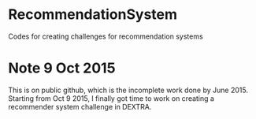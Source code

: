 # RecommendationSystem
Codes for creating challenges for recommendation systems

# Note 9 Oct 2015
This is on public github, which is the incomplete work done by June 2015.
Starting from Oct 9 2015, I finally got time to work on creating a recommender system challenge in DEXTRA.